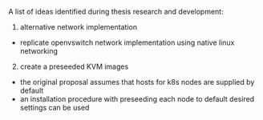 A list of ideas identified during thesis research and development:
1. alternative network implementation
  - replicate openvswitch network implementation using native linux networking
2. create a preseeded KVM images
  - the original proposal assumes that hosts for k8s nodes are supplied by default
  - an installation procedure with preseeding each node to default desired settings can be used
